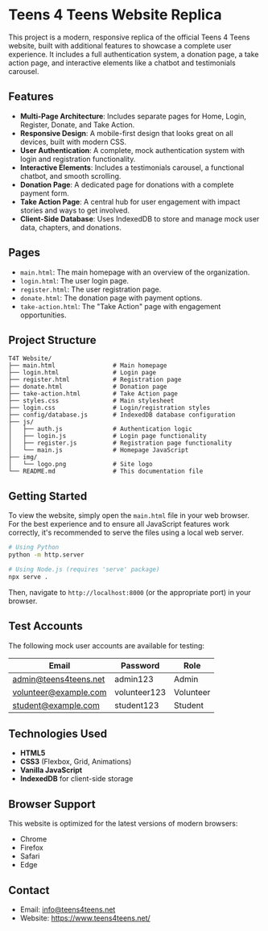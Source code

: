 # Teens 4 Teens Website Replica

This project is a modern, responsive replica of the official Teens 4 Teens website, built with additional features to showcase a complete user experience. It includes a full authentication system, a donation page, a take action page, and interactive elements like a chatbot and testimonials carousel.

## Features

-   **Multi-Page Architecture**: Includes separate pages for Home, Login, Register, Donate, and Take Action.
-   **Responsive Design**: A mobile-first design that looks great on all devices, built with modern CSS.
-   **User Authentication**: A complete, mock authentication system with login and registration functionality.
-   **Interactive Elements**: Includes a testimonials carousel, a functional chatbot, and smooth scrolling.
-   **Donation Page**: A dedicated page for donations with a complete payment form.
-   **Take Action Page**: A central hub for user engagement with impact stories and ways to get involved.
-   **Client-Side Database**: Uses IndexedDB to store and manage mock user data, chapters, and donations.

## Pages

-   `main.html`: The main homepage with an overview of the organization.
-   `login.html`: The user login page.
-   `register.html`: The user registration page.
-   `donate.html`: The donation page with payment options.
-   `take-action.html`: The "Take Action" page with engagement opportunities.

## Project Structure

```
T4T Website/
├── main.html                # Main homepage
├── login.html               # Login page
├── register.html            # Registration page
├── donate.html              # Donation page
├── take-action.html         # Take Action page
├── styles.css               # Main stylesheet
├── login.css                # Login/registration styles
├── config/database.js       # IndexedDB database configuration
├── js/
│   ├── auth.js              # Authentication logic
│   ├── login.js             # Login page functionality
│   ├── register.js          # Registration page functionality
│   └── main.js              # Homepage JavaScript
├── img/
│   └── logo.png             # Site logo
└── README.md                # This documentation file
```

## Getting Started

To view the website, simply open the `main.html` file in your web browser. For the best experience and to ensure all JavaScript features work correctly, it's recommended to serve the files using a local web server.

```bash
# Using Python
python -m http.server

# Using Node.js (requires 'serve' package)
npx serve .
```

Then, navigate to `http://localhost:8000` (or the appropriate port) in your browser.

## Test Accounts

The following mock user accounts are available for testing:

| Email                 | Password     | Role      |
| --------------------- | ------------ | --------- |
| admin@teens4teens.net | admin123     | Admin     |
| volunteer@example.com | volunteer123 | Volunteer |
| student@example.com   | student123   | Student   |

## Technologies Used

-   **HTML5**
-   **CSS3** (Flexbox, Grid, Animations)
-   **Vanilla JavaScript**
-   **IndexedDB** for client-side storage

## Browser Support

This website is optimized for the latest versions of modern browsers:

-   Chrome
-   Firefox
-   Safari
-   Edge

## Contact

- Email: info@teens4teens.net
- Website: https://www.teens4teens.net/ 